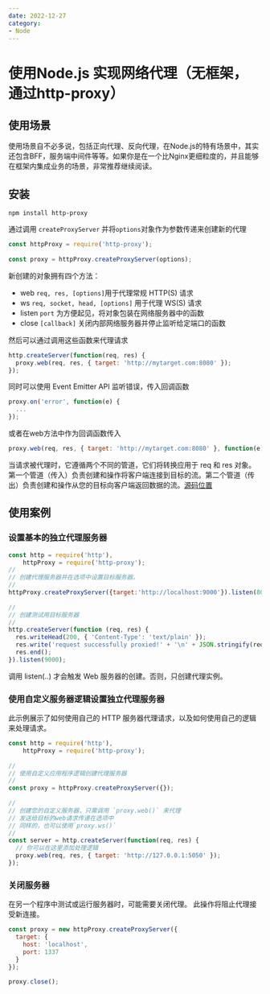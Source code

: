 ```yaml
---
date: 2022-12-27
category:
- Node
---
```


# 使用Node.js 实现网络代理（无框架，通过http-proxy）

## 使用场景

使用场景自不必多说，包括正向代理、反向代理，在Node.js的特有场景中，其实还包含BFF，服务端中间件等等。如果你是在一个比Nginx更细粒度的，并且能够在框架内集成业务的场景，非常推荐继续阅读。

## 安装

```shell
npm install http-proxy
```

通过调用 `createProxyServer` 并将`options`对象作为参数传递来创建新的代理

```js
const httpProxy = require('http-proxy');
 
const proxy = httpProxy.createProxyServer(options);
```

新创建的对象拥有四个方法：
- web `req, res, [options]`用于代理常规 HTTP(S) 请求
- ws `req, socket, head, [options]` 用于代理 WS(S) 请求
- listen `port` 为方便起见，将对象包装在网络服务器中的函数
- close `[callback]` 关闭内部网络服务器并停止监听给定端口的函数

然后可以通过调用这些函数来代理请求

```js
http.createServer(function(req, res) {
  proxy.web(req, res, { target: 'http://mytarget.com:8080' });
});
```

同时可以使用 Event Emitter API 监听错误，传入回调函数

```js
proxy.on('error', function(e) {
  ...
});
```

或者在web方法中作为回调函数传入

```js
proxy.web(req, res, { target: 'http://mytarget.com:8080' }, function(e) { ... });
```

当请求被代理时，它遵循两个不同的管道，它们将转换应用于 req 和 res 对象。第一个管道（传入）负责创建和操作将客户端连接到目标的流。第二个管道（传出）负责创建和操作从您的目标向客户端返回数据的流。[源码位置](https://github.com/http-party/node-http-proxy/tree/9b96cd725127a024dabebec6c7ea8c807272223d/lib/http-proxy/passes)

## 使用案例

### 设置基本的独立代理服务器

```js
const http = require('http'),
    httpProxy = require('http-proxy');
//
// 创建代理服务器并在选项中设置目标服务器。
//
httpProxy.createProxyServer({target:'http://localhost:9000'}).listen(8000); // See (†)
 
//
// 创建测试用目标服务器
//
http.createServer(function (req, res) {
  res.writeHead(200, { 'Content-Type': 'text/plain' });
  res.write('request successfully proxied!' + '\n' + JSON.stringify(req.headers, true, 2));
  res.end();
}).listen(9000);
```

调用 listen(..) 才会触发 Web 服务器的创建。否则，只创建代理实例。

### 使用自定义服务器逻辑设置独立代理服务器

此示例展示了如何使用自己的 HTTP 服务器代理请求，以及如何使用自己的逻辑来处理请求。

```js
const http = require('http'),
    httpProxy = require('http-proxy');
 
//
// 使用自定义应用程序逻辑创建代理服务器
//
const proxy = httpProxy.createProxyServer({});
 
//
// 创建您的自定义服务器，只需调用 `proxy.web()` 来代理
// 发送给目标的web请求传递在选项中
// 同样的，也可以使用`proxy.ws()`
//
const server = http.createServer(function(req, res) {
  // 你可以在这里添加处理逻辑
  proxy.web(req, res, { target: 'http://127.0.0.1:5050' });
});
```

### 关闭服务器

在另一个程序中测试或运行服务器时，可能需要关闭代理。 此操作将阻止代理接受新连接。

```js
const proxy = new httpProxy.createProxyServer({
  target: {
    host: 'localhost',
    port: 1337
  }
});
 
proxy.close();
```
